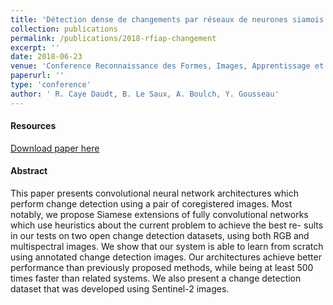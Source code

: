 ```yaml
---
title: 'Détection dense de changements par réseaux de neurones siamois'
collection: publications
permalink: /publications/2018-rfiap-changement
excerpt: ''
date: 2018-06-23
venue: 'Conference Reconnaissance des Formes, Images, Apprentissage et Perception, RFIAP'
paperurl: ''
type: 'conference'
author: ' R. Caye Daudt, B. Le Saux, A. Boulch, Y. Gousseau'
---
```


#### Resources

[Download paper here](https://aboulch.github.io/files/2018_rfiap_changement.pdf)

#### Abstract

This paper presents convolutional neural network architectures which perform change detection using a pair of coregistered images. Most notably, we propose Siamese extensions of fully convolutional networks which use heuristics about the current problem to achieve the best re-
sults in our tests on two open change detection datasets,
using both RGB and multispectral images. We show that
our system is able to learn from scratch using annotated
change detection images. Our architectures achieve better performance than previously proposed methods, while
being at least 500 times faster than related systems. We
also present a change detection dataset that was developed
using Sentinel-2 images.


